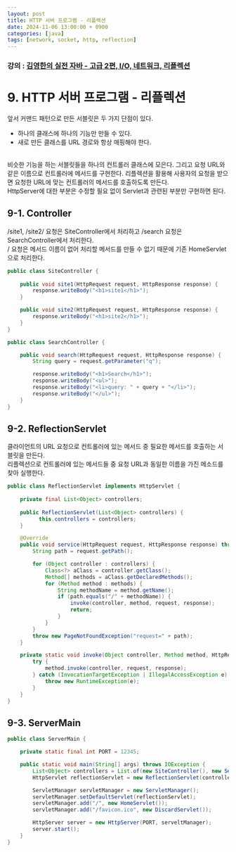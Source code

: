 ```yaml
---
layout: post
title: HTTP 서버 프로그램 - 리플렉션
date: 2024-11-06 13:00:00 + 0900
categories: [java]
tags: [network, socket, http, reflection]
---
```

### 강의 : [김영한의 실전 자바 - 고급 2편, I/O, 네트워크, 리플렉션](https://www.inflearn.com/course/%EA%B9%80%EC%98%81%ED%95%9C%EC%9D%98-%EC%8B%A4%EC%A0%84-%EC%9E%90%EB%B0%94-%EA%B3%A0%EA%B8%89-2/dashboard)

# 9. HTTP 서버 프로그램 - 리플렉션

앞서 커맨드 패턴으로 만든 서블릿은 두 가지 단점이 있다.   
- 하나의 클래스에 하나의 기능만 만들 수 있다.
- 새로 만든 클래스를 URL 경로와 항상 매핑해야 한다.
<br/>
비슷한 기능을 하는 서블릿들을 하나의 컨트롤러 클래스에 모은다. 그리고 요청 URL와 같은 이름으로 컨트롤러에 메서드를 구현한다.    
리플렉션을 활용해 사용자의 요청을 받으면 요청한 URL에 맞는 컨트롤러의 메서드를 호출하도록 만든다.   
<br/>
HttpServer에 대한 부분은 수정할 필요 없이 Servlet과 관련된 부분만 구현하면 된다.   

## 9-1. Controller

/site1, /site2/ 요청은 SiteController에서 처리하고 /search 요청은 SearchController에서 처리한다.   
/ 요청은 메서드 이름이 없어 처리할 메서드를 만들 수 없기 때문에 기존 HomeServlet으로 처리한다.   

```java
public class SiteController {
    
    public void site1(HttpRequest request, HttpResponse response) {
        response.writeBody("<h1>site1</h1>");
    }

    public void site2(HttpRequest request, HttpResponse response) {
        response.writeBody("<h1>site2</h1>");
    }
}

public class SearchController {

    public void search(HttpRequest request, HttpResponse response) {
        String query = request.getParameter("q");

        response.writeBody("<h1>Search</h1>");
        response.writeBody("<ul>");
        response.writeBody("<li>query: " + query + "</li>");
        response.writeBody("</ul>");
    }
}
```

## 9-2. ReflectionServlet

클라이언트의 URL 요청으로 컨트롤러에 있는 메서드 중 필요한 메서드를 호출하는 서블릿을 만든다.   
리플렉션으로 컨트롤러에 있는 메서드들 중 요청 URL과 동일한 이름을 가진 메소드를 찾아 실행한다.   

```java
public class ReflectionServlet implements HttpServlet {
    
    private final List<Object> controllers;
    
    public ReflectionServlet(List<Object> controllers) {
          this.controllers = controllers;
    }

    @Override
    public void service(HttpRequest request, HttpResponse response) throws IOException {
        String path = request.getPath();

        for (Object controller : controllers) {
            Class<?> aClass = controller.getClass();
            Method[] methods = aClass.getDeclaredMethods();
            for (Method method : methods) {
                String methodName = method.getName();
                if (path.equals("/" + methodName)) {
                    invoke(controller, method, request, response);
                    return;
                }
            }
        }
        throw new PageNotFoundException("request=" + path);
    }

    private static void invoke(Object controller, Method method, HttpRequest request, HttpResponse response) {
        try {
            method.invoke(controller, request, response);
        } catch (InvocationTargetException | IllegalAccessException e) {
            throw new RuntimeException(e);
        }
    }
}
```

## 9-3. ServerMain

```java
public class ServerMain {

    private static final int PORT = 12345;

    public static void main(String[] args) throws IOException {
        List<Object> controllers = List.of(new SiteController(), new SearchController());
        HttpServlet reflectionServlet = new ReflectionServlet(controllers);

        ServletManager servletManager = new ServletManager();
        servletManager.setDefaultServlet(reflectionServlet);
        servletManager.add("/", new HomeServlet());
        servletManager.add("/favicon.ico", new DiscardServlet());

        HttpServer server = new HttpServer(PORT, serveltManager);
        server.start();
    }
}
```